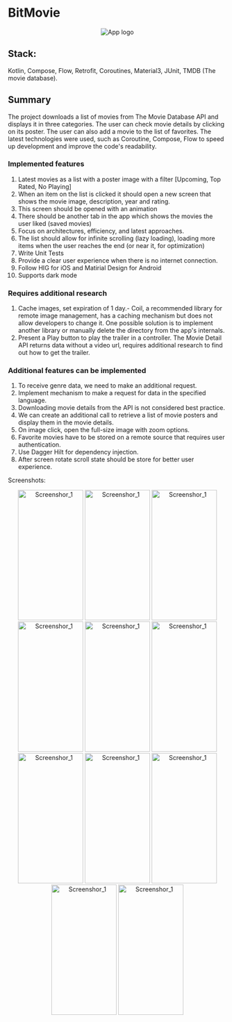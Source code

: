 # BitMovie
<p align="center">
  <img src="https://github.com/paulmaltsev16/BitMovie/assets/38934377/10e3f85f-185d-4f1e-85cf-e806fe4700ee" alt="App logo">
</p>

## Stack:

Kotlin, Compose, Flow, Retrofit, Coroutines, Material3, JUnit, TMDB (The movie database).

## Summary

The project downloads a list of movies from The Movie Database API and displays it in three
categories. The user can check movie details by clicking on its poster. The user can also add a
movie to the list of favorites. The latest technologies were used, such as Coroutine, Compose, Flow
to speed up development and improve the code's readability.

### Implemented features

1. Latest movies as a list with a poster image with a filter [Upcoming, Top Rated, No Playing]
2. When an item on the list is clicked it should open a new screen that shows the movie image,
   description, year and rating.
3. This screen should be opened with an animation
4. There should be another tab in the app which shows the movies the user liked (saved movies)
5. Focus on architectures, efficiency, and latest approaches.
6. The list should allow for infinite scrolling (lazy loading), loading more items when the user
   reaches the end (or near it, for optimization)
7. Write Unit Tests
8. Provide a clear user experience when there is no internet connection.
9. Follow HIG for iOS and Matirial Design for Android
10. Supports dark mode

### Requires additional research

1. Cache images, set expiration of 1 day.- Coil, a recommended library for remote image management,
   has a caching mechanism but does not allow developers to change it. One possible solution is to
   implement another library or manually delete the directory from the app's internals.
2. Present a Play button to play the trailer in a controller. The Movie Detail API returns data
   without a video url, requires additional research to find out how to get the trailer.

### Additional features can be implemented

1. To receive genre data, we need to make an additional request.
2. Implement mechanism to make a request for data in the specified language.
3. Downloading movie details from the API is not considered best practice.
4. We can create an additional call to retrieve a list of movie posters and display them in the
   movie details.
5. On image click, open the full-size image with zoom options.
6. Favorite movies have to be stored on a remote source that requires user authentication.
8. Use Dagger Hilt for dependency injection.
9. After screen rotate scroll state should be store for better user experience.

Screenshots:

<div align="center">

<img src="https://github.com/paulmaltsev16/BitMovie/assets/38934377/3852c635-cbfa-49b0-96ca-b5f40e219b40" alt="Screenshor_1" width="150" height="300">
<img src="https://github.com/paulmaltsev16/BitMovie/assets/38934377/c0b05ab1-507a-4483-9406-2e5780faef3b" alt="Screenshor_1" width="150" height="300">

<img src="https://github.com/paulmaltsev16/BitMovie/assets/38934377/ee97bb64-0769-4ceb-b114-5e80670d46d2" alt="Screenshor_1" width="150" height="300">
<img src="https://github.com/paulmaltsev16/BitMovie/assets/38934377/bebaa898-cdee-43d1-bafa-6be75d2b305b" alt="Screenshor_1" width="150" height="300">

<img src="https://github.com/paulmaltsev16/BitMovie/assets/38934377/f092b7de-1325-4f52-b307-6e5a75a17471" alt="Screenshor_1" width="150" height="300">
<img src="https://github.com/paulmaltsev16/BitMovie/assets/38934377/dc3f8ec1-b60a-483e-a309-b38216aa9e2d" alt="Screenshor_1" width="150" height="300">

<img src="https://github.com/paulmaltsev16/BitMovie/assets/38934377/95b38f3a-e645-46c3-8c14-0eb96e6001e5" alt="Screenshor_1" width="150" height="300">
<img src="https://github.com/paulmaltsev16/BitMovie/assets/38934377/3aca54fd-b223-4c8c-b38e-b1e2077cb9a7" alt="Screenshor_1" width="150" height="300">

<img src="https://github.com/paulmaltsev16/BitMovie/assets/38934377/464e1a41-9223-4b0d-9de1-2a714eff778a" alt="Screenshor_1" width="150" height="300">
<img src="https://github.com/paulmaltsev16/BitMovie/assets/38934377/56b431b7-28d8-486d-9305-0cea0b02a603" alt="Screenshor_1" width="150" height="300">

<img src="https://github.com/paulmaltsev16/BitMovie/assets/38934377/d3354ffa-aadf-48e6-ad16-d76638999cdc" alt="Screenshor_1" width="150" height="300">

</div>












